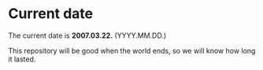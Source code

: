 # Current date

The current date is **2007.03.22.** (YYYY.MM.DD.)

This repository will be good when the world ends, so we will know how long it lasted.